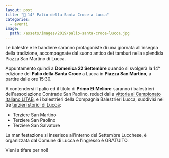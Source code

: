 ```yaml
---
layout: post
title: "🎯 14° Palio della Santa Croce a Lucca"
categories:
  - eventi
image:
  path: /assets/images/2019/palio-santa-croce-lucca.jpg
---
```


Le balestre e le bandiere saranno protagoniste di una giornata all'insegna della
tradizione, accompagnate dal suono antico dei tamburi nella splendida Piazza San
Martino di Lucca.

<!-- more -->

Appuntamento quindi a **Domenica 22 Settembre** quando si svolgerà la 14°
edizione del **Palio della Santa Croce** a Lucca in **Piazza San Martino**, a
partire dalle ore 15:30.

A contendersi il palio ed il titolo di **Primo Et Meliore** saranno i
balestrieri dell'associazione Contrade San Paolino, reduci dalla [vittoria al
Campionato Italiano LITAB](/2019/lucca-campioni-italia), e i balestrieri della
Compagnia Balestrieri Lucca, suddivisi nei tre [terzieri storici di
Lucca](/terzieri-lucca):

* Terziere San Martino
* Terziere San Paolino
* Terziere San Salvatore

La manifestazione si inserisce all'interno del Settembre Lucchese, è organizzata dal Comune di Lucca e l'ingresso è GRATUITO.

Vieni a tifare per noi!
